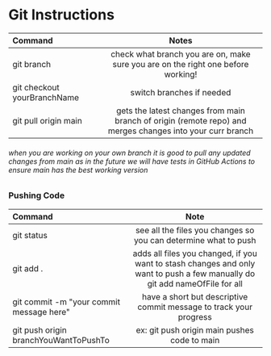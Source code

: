 # Git Instructions

| Command       | Notes    |
|:---------------|:--------------:|
| git branch   | check what branch you are on, make sure you are on the right one before working!   | 
| git checkout yourBranchName   | switch branches if needed   | 
| git pull origin main   | gets the latest changes from main branch of origin (remote repo) and merges changes into your curr branch   | 

###### when you are working on your own branch it is good to pull any updated changes from main as in the future we will have tests in GitHub Actions to ensure main has the best working version

### Pushing Code
| Command       | Note      |
|:---------------|:--------------:|
| git status   |  see all the files you changes so you can determine what to push  |
| git add .   | adds all files you changed, if you want to stash changes and only want to push a few manually do git add nameOfFile for all   |
| git commit -m "your commit message here"   |  have a short but descriptive commit message to track your progress  |
| git push origin branchYouWantToPushTo   | ex: git push origin main pushes code to main   |


<!-- Command + Shift + V in VSCode for Preview -->